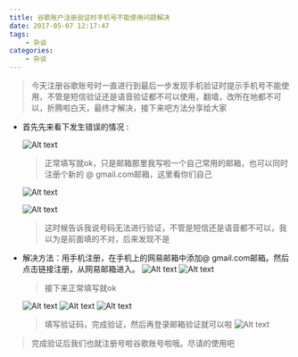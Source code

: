 ```yaml
---
title: 谷歌账户注册验证时手机号不能使用问题解决
date: 2017-05-07 12:17:47
tags: 
    - 杂谈
categories: 
    - 杂谈
---
```

> 今天注册谷歌账号时一直进行到最后一步发现手机验证时提示手机号不能使用，不管是短信验证还是语音验证都不可以使用，翻墙，改所在地都不可以，折腾啦白天，最终才解决，接下来吧方法分享给大家

*  首先先来看下发生错误的情况 :

   ![Alt text](/images/22.png)
	
    > 正常填写就ok，只是邮箱那里我写啦一个自己常用的邮箱，也可以同时注册个新的 @ gmail.com邮箱，这里看你们自己

    ![Alt text](/images/23.png)
    
    ![Alt text](/images/24.png)

    > 这时候告诉我说号码无法进行验证，不管是短信还是语音都不可以，我以为是前面填的不对，后来发现不是


* 解决方法：用手机注册，在手机上的网易邮箱中添加@ gmail.com邮箱。然后点击链接注册，从网易邮箱进入。
    ![Alt text](/images/25.png)
    ![Alt text](/images/27.png)
    
    > 接下来正常填写就ok
    
    ![Alt text](/images/28.png)
    ![Alt text](/images/29.png)
    ![Alt text](/images/30.png)
    > 填写验证码，完成验证，然后再登录邮箱验证就可以啦
    >![Alt text](/images/31.png)
 
> 完成验证后我们也就注册号啦谷歌账号啦哦。尽请的使用吧
    